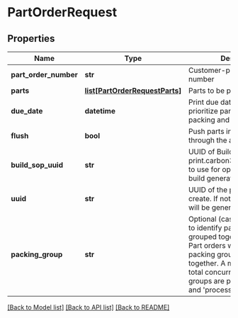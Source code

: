 # PartOrderRequest

## Properties
Name | Type | Description | Notes
------------ | ------------- | ------------- | -------------
**part_order_number** | **str** | Customer-provided part order number | 
**parts** | [**list[PartOrderRequestParts]**](PartOrderRequestParts.md) | Parts to be printed | 
**due_date** | **datetime** | Print due date, used to prioritize part orders for packing and printing | 
**flush** | **bool** | Push parts in a part order through the auto-packer. | [optional] 
**build_sop_uuid** | **str** | UUID of Build SOP from print.carbon3d.com/build_sops to use for optional automatic build generation parameters | [optional] 
**uuid** | **str** | UUID of the part order to create. If not provided, a UUID will be generated. | [optional] 
**packing_group** | **str** | Optional (case sensitive) string to identify part orders to be grouped together for packing. Part orders with no specified packing group are grouped together. A maximum of 40 total concurrent packing groups are permitted for &#39;open&#39; and &#39;processing&#39; PartOrders.  | [optional] 

[[Back to Model list]](../README.md#documentation-for-models) [[Back to API list]](../README.md#documentation-for-api-endpoints) [[Back to README]](../README.md)



